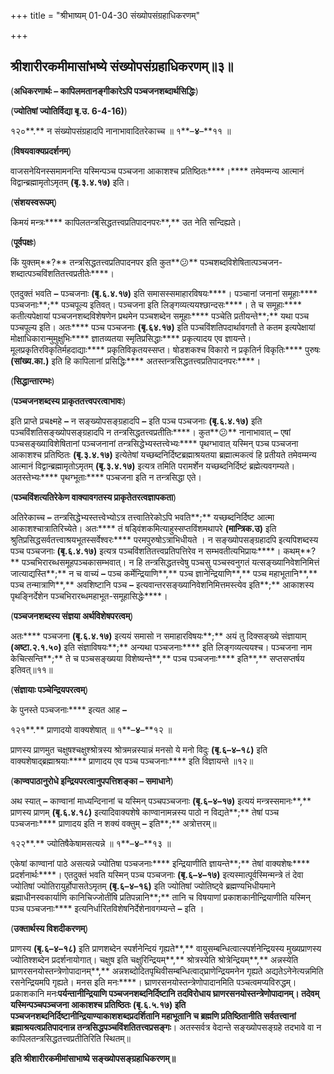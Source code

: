 +++
title = "श्रीभाष्यम् 01-04-30 संख्योपसंग्रहाधिकरणम्"

+++
<div claऽऽ="elementor-widget-container">

## श्रीशारीरकमीमासांभष्ये संख्योपसंग्रहाधिकरणम्॥३॥

(**अधिकरणार्थः – कापिलमतानङ्गीकारेऽपि पञ्चजनशब्दार्थसिद्धिः**)

(**ज्योतिषां ज्योतिर्विद्या बृ.उ. 6-4-16)**)

१२०**.** न संख्योपसंग्रहादपि नानाभावादितरेकाच्च ॥ १**–**४**–**११ ॥

(**विषयवाक्यप्रदर्शनम्**)

वाजसनेयिनस्समामनन्ति यस्मिन्पञ्च पञ्चजना आकाशश्च प्रतिष्ठितः****।**** तमेवम्मन्य आत्मानं विद्वान्ब्रह्मामृतोऽमृतम् **(**बृ**.**३**.**४**.**१७**)** इति।

(**संशयस्वरूपम्**)

किमयं मन्त्रः**** कापिलतन्त्रसिद्धतत्त्वप्रतिपादनपरः**,** उत नेति सन्दिह्यते।

(**पूर्वपक्षः**)

किं युक्तम्**?** तन्त्रसिद्धतत्त्वप्रतिपादनपर इति कुत**😕** पञ्चशब्दविशेषितात्पञ्चजन-शब्दात्पञ्चविंशतितत्त्वप्रतीतेः****।

एतदुक्तं भवति **–** पञ्चजनाः **(**बृ**.**६**.**४**.**१७**)** इति समासस्समाहारविषयः****। पञ्चानां जनानां समूहाः**** पञ्चजनाः**;** पञ्चपूल्य इतिवत्। पञ्चजना इति लिङ्गव्यत्ययश्छान्दसः****। ते च समूहाः**** कतीत्यपेक्षायां पञ्चजनशब्दविशेषणेन प्रथमेन पञ्चशब्देन समूहाः**** पञ्चेति प्रतीयन्ते**;** यथा पञ्च पञ्चपूल्य इति। अतः**** पञ्च पञ्चजनाः **(**बृ**.**६४**.**१७**)** इति पञ्चविंशतिपदार्थावगतौ ते कतम इत्यपेक्षायां मोक्षाधिकारान्मुमुक्षुभिः**** ज्ञातव्यतया स्मृतिप्रसिद्धाः**** प्रकृत्यादय एव ज्ञायन्ते। मूलप्रकृतिरविकृतिर्महदाद्याः**** प्रकृतिविकृतयस्सप्त। षोडशकश्च विकारो न प्रकृतिर्न विकृतिः**** पुरुषः **(**सांख्य**.**का**.)** इति हि कापिलानां प्रसिद्धिः**** अतस्तन्त्रसिद्धतत्त्वप्रतिपादनपरः****।

(**सिद्धान्तारम्भः**)

(**पञ्चजनशब्दस्य प्राकृततत्त्वपरत्वाभावः**)

इति प्राप्ते प्रचक्ष्महे **–** न सङ्ख्योपसङ्ग्रहादपि **–** इति पञ्च पञ्चजनाः **(**बृ**.**६**.**४**.**१७**)** इति पञ्चविंशतिसङ्ख्योपसङ्ग्रहादपि न तन्त्रसिद्धतत्त्वप्रतीतिः****। कुत**😕** नानाभावात् **–** एषां पञ्चसङ्ख्याविशेषितानां पञ्चजनानां तन्त्रसिद्धेभ्यस्तत्त्वेभ्यः**** पृथग्भावात् यस्मिन् पञ्च पञ्चजना आकाशश्च प्रतिष्ठितः **(**बृ**.**३**.**४**.**१७**)** इत्येतेषां यच्छब्दनिर्दिष्टब्रह्माश्रयतया ब्रह्मात्मकत्वं हि प्रतीयते तमेवम्मन्य आत्मानं विद्वान्ब्रह्मामृतोऽमृतम् **(**बृ**.**३**.**४**.**१७**)** इत्यत्र तमिति परामर्शेन यच्छब्दनिर्दिष्टं ब्रह्मेत्यवगम्यते। अतस्तेभ्यः**** पृथग्भूताः**** पञ्चजना इति न तन्त्रसिद्धा एते।

(**पञ्चविंशत्यतिरेकेण वाक्यावगतस्य प्राकृतेतरत्वज्ञापकता**)

अतिरेकाच्च **–** तन्त्रसिद्धेभ्यस्तत्त्वेभ्योऽत्र तत्त्वातिरेकोऽपि भवति**;** यच्छब्दनिर्दिष्ट आत्मा आकाशश्चात्रातिरिच्येते। अतः**** तं षड्विंशकमित्याहुस्सप्तविंशमथापरे **(**मान्त्रिक**.**उ**)** इति श्रुतिप्रसिद्धसर्वतत्त्वाश्रयभूतस्सर्वेश्वरः**** परमपुरुषोऽत्राभिधीयते । न सङ्ख्योपसङ्ग्रहादपि इत्यपिशब्दस्य पञ्च पञ्चजनाः **(**बृ**.**६**.**४**.**१७**)** इत्यत्र पञ्चविंशतितत्त्वप्रतिपत्तिरेव न सम्भवतीत्यभिप्रायः****। कथम्**?** पञ्चभिरारब्धसमूहपञ्चकासम्भवात्। न हि तन्त्रसिद्धतत्त्वेषु पञ्चसु पञ्चस्वनुगतं यत्सङ्ख्यानिवेशनिमित्तं जात्याद्यस्ति**;** न च वाच्यं **–** पञ्च कर्मेन्द्रियाणि**,** पञ्च ज्ञानेन्द्रियाणि**,** पञ्च महाभूतानि**,** पञ्च तन्मात्राणि**,** अवशिष्टानि पञ्च **–** इत्यवान्तरसङ्ख्यानिवेशनिमित्तमस्त्येव इति**;** आकाशस्य पृथङ्निर्देशेन पञ्चभिरारब्धमहाभूत-समूहासिद्धेः****।

(**पञ्चजनशब्दस्य संज्ञया अर्थविशेषपरत्वम्**)

अतः**** पञ्चजना **(**बृ**.**६**.**४**.**१७**)** इत्ययं समासो न समाहारविषयः**;** अयं तु दिक्सङ्ख्ये संज्ञायाम् **(**अष्टा**.**२**.**१**.**५०**)** इति संज्ञाविषयः**;** अन्यथा पञ्चजनाः**** इति लिङ्गव्यत्ययश्च। पञ्चजना नाम केचित्सन्ति**;** ते च पञ्चसङ्ख्यया विशेष्यन्ते**,** पञ्च पञ्चजनाः**** इति**,** सप्तसप्तर्षय इतिवत्॥११॥

(**संज्ञायाः पञ्चेन्द्रियपरत्वम्**)

के पुनस्ते पञ्चजनाः**** इत्यत आह **–**

१२१**.** प्राणादयो वाक्यशेषात् ॥ १**–**४**–**१२ ॥

प्राणस्य प्राणमुत चक्षुषश्चक्षुश्श्रोत्रस्य श्रोत्रमन्नस्यान्नं मनसो ये मनो विदुः **(**बृ**.**६**–**४**–**१८**)** इति वाक्यशेषाद्ब्रह्माश्रयाः**** प्राणादय एव पञ्च पञ्चजनाः**** इति विज्ञायन्ते ॥१२॥

(**काण्वपाठानुरोधे इन्द्रियपरत्वानुपपत्तिशङ्का – समाधाने**)

अथ स्यात् **–** काण्वानां माध्यन्दिनानां च यस्मिन् पञ्चपञ्चजनाः **(**बृ**.**६**–**४**–**१७**)** इत्ययं मन्त्रस्समानः**,** प्राणस्य प्राणम् **(**बृ**.**६**.**४**.**१८**)** इत्यादिवाक्यशेषे काण्वानामन्नस्य पाठो न विद्यते**;** तेषां पञ्च पञ्चजनाः**** प्राणादय इति न शक्यं वक्तुम् **–** इति**;** अत्रोत्तरम्॥

१२२**.** ज्योतिषैकेषामसत्यन्ने ॥ १**–**४**–**१३ ॥

एकेषां काण्वानां पाठे असत्यन्ने ज्योतिषा पञ्चजनाः**** इन्द्रियाणीति ज्ञायन्ते**;** तेषां वाक्यशेषः**** प्रदर्शनार्थः****। एतदुक्तं भवति यस्मिन् पञ्च पञ्चजनाः **(**बृ**.**६**–**४**–**१७**)** इत्यस्मात्पूर्वस्मिन्मन्त्रे तं देवा ज्योतिषां ज्योतिरायुर्होपासतेऽमृतम् **(**बृ**.**६**–**४**–**१६**)** इति ज्योतिषां ज्योतिष्ट्वे ब्रह्मण्यभिधीयमाने ब्रह्माधीनस्वकार्याणि कानिचिज्जोतींषि प्रतिपन्नानि**;** तानि च विषयाणां प्रकाशकानीन्द्रियाणीति यस्मिन् पञ्च पञ्चजनाः**** इत्यनिर्धारितविशेषनिर्देशेनावगम्यन्ते **–** इति ।

(**उक्तार्थस्य विशदीकरणम्**)

प्राणस्य **(**बृ**.**६**–**४**–**१८**)** इति प्राणशब्देन स्पर्शनेन्दियं गृह्यते**,** वायुसम्बन्धित्वात्स्पर्शनेन्द्रियस्य मुख्यप्राणस्य ज्योतिश्शब्देन प्रदर्शनायोगात्। चक्षुष इति चक्षुरिन्द्रियम्**,** श्रोत्रस्येति श्रोत्रेन्द्रियम्**,** अन्नस्येति घ्राणरसनयोस्तन्त्रेणोपादानम्**,** अन्नशब्दोदितपृथिवीसम्बन्धित्वाद्घ्राणेन्द्रियमनेन गृह्यते अद्यतेऽनेनेत्यन्नमिति रसनेन्द्रियमपि गृह्यते। मनस इति मनः****। घ्राणरसनयोस्तन्त्रेणोपादानमिति पञ्चत्वमप्यविरुद्धम्। प्रकाशकानि मनः****पर्यन्तानीन्द्रियाणि पञ्चजनशब्दनिर्दिष्टानि तदविरोधाय घ्राणरसनयोस्तन्त्रेणोपादानम्। तदेवम् यस्मिन्पञ्चपञ्चजना आकाशश्च प्रतिष्ठितः **(**बृ**.**६**.**५**.**१७**)** इति पञ्चजनशब्दनिर्दिष्टानीन्द्रियाण्याकाशशब्दप्रदर्शितानि महाभूतानि च ब्रह्मणि प्रतिष्ठितानीति सर्वतत्त्वानां ब्रह्माश्रयत्वप्रतिपादनान्न तन्त्रसिद्धपञ्चविंशतितत्त्वप्रसङ्गः****। अतस्सर्वत्र वेदान्ते सङ्ख्योपसङ्ग्रहे तदभावे वा न कापिलतन्त्रसिद्धतत्त्वप्रतीतिरिति स्थितम्॥

**इति श्रीशारीरकमीमांसाभाष्ये सङ्ख्योपसङ्ग्रहाधिकरणम्॥**



</div>
